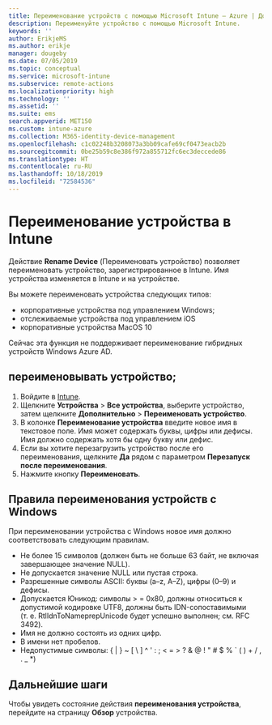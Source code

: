 ```yaml
---
title: Переименование устройств с помощью Microsoft Intune — Azure | Документация Майкрософт
description: Переименуйте устройство с помощью Microsoft Intune.
keywords: ''
author: ErikjeMS
ms.author: erikje
manager: dougeby
ms.date: 07/05/2019
ms.topic: conceptual
ms.service: microsoft-intune
ms.subservice: remote-actions
ms.localizationpriority: high
ms.technology: ''
ms.assetid: ''
ms.suite: ems
search.appverid: MET150
ms.custom: intune-azure
ms.collection: M365-identity-device-management
ms.openlocfilehash: c1c02248b3208073a3bb09cafe69cf0473eacb2b
ms.sourcegitcommit: 0be25b59c8e386f972a855712fc6ec3deccede86
ms.translationtype: HT
ms.contentlocale: ru-RU
ms.lasthandoff: 10/18/2019
ms.locfileid: "72584536"
---
```

# <a name="rename-a-device-in-intune"></a>Переименование устройства в Intune

Действие **Rename Device** (Переименовать устройство) позволяет переименовать устройство, зарегистрированное в Intune. Имя устройства изменяется в Intune и на устройстве.

Вы можете переименовать устройства следующих типов:
- корпоративные устройства под управлением Windows; 
- отслеживаемые устройства под управлением iOS
- корпоративные устройства MacOS 10

Сейчас эта функция не поддерживает переименование гибридных устройств Windows Azure AD.

## <a name="rename-a-device"></a>переименовывать устройство;

1. Войдите в [Intune](https://go.microsoft.com/fwlink/?linkid=2090973).
3. Щелкните **Устройства** > **Все устройства**, выберите устройство, затем щелкните **Дополнительно** > **Переименовать устройство**.
4. В колонке **Переименование устройства** введите новое имя в текстовое поле. Имя может содержать буквы, цифры или дефисы. Имя должно содержать хотя бы одну букву или дефис.
5. Если вы хотите перезагрузить устройство после его переименования, щелкните **Да** рядом с параметром **Перезапуск после переименования**.
6. Нажмите кнопку **Переименовать**.

## <a name="windows-device-rename-rules"></a>Правила переименования устройств с Windows
При переименовании устройства с Windows новое имя должно соответствовать следующим правилам.
- Не более 15 символов (должен быть не больше 63 байт, не включая завершающее значение NULL).
- Не допускается значение NULL или пустая строка.
- Разрешенные символы ASCII: буквы (a–z, A–Z), цифры (0–9) и дефисы.
- Допускается Юникод: символы > = 0x80, должны относиться к допустимой кодировке UTF8, должны быть IDN-сопоставимыми (т. е. RtlIdnToNameprepUnicode будет успешно выполнен; см. RFC 3492).
- Имя не должно состоять из одних цифр.
- В имени нет пробелов.
- Недопустимые символы: { | } ~ [ \ ] ^ ' : ; < = > ? & @ ! " # $ % ` ( ) + / , . _ *)


## <a name="next-steps"></a>Дальнейшие шаги

Чтобы увидеть состояние действия **переименования устройства**, перейдите на страницу **Обзор** устройства.
